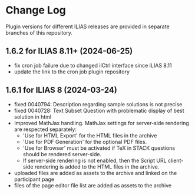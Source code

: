 # Change Log

Plugin versions for different ILIAS releases are provided in separate branches of this repository.

## 1.6.2 for ILIAS 8.11+ (2024-06-25)
- fix cron job failure due to changed ilCtrl interface since ILIAS 8.11
- update the link to the cron job plugin repository

## 1.6.1 for ILIAS 8 (2024-03-24)
- fixed 0040794: Description regarding sample solutions is not precise
- fixed 0040728: Text Subset Question with problematic display of best solution in html
- Improved MathJax handling. MathJax settings for server-side rendering are respected separately: 
  - 'Use for HTML Export' for the HTML files in the archive 
  - 'Use for PDF Generation' for the optional PDF files. 
  - 'Use for Browser' must be activated if TeX in STACK questions should be rendered server-side. 
  - If server-side rendering is not enabled, then the Script URL client-side rendering is added to the HTML files in the archive.
- uploaded files are added as assets to the archive and linked on the participant page
- files of the page editor file list are added as assets to the archive

